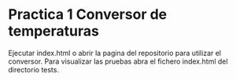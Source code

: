 Practica 1 Conversor de temperaturas
====================================
Ejecutar index.html o abrir la pagina del repositorio para utilizar el conversor. Para visualizar las pruebas abra el fichero index.html del directorio tests.
